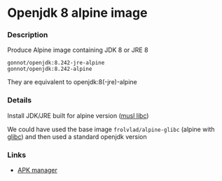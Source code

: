Openjdk 8 alpine image
======================

### Description
Produce Alpine image containing JDK 8 or JRE 8

    gonnot/openjdk:8.242-jre-alpine
    gonnot/openjdk:8.242-alpine

They are equivalent to openjdk:8(-jre)-alpine

### Details

Install JDK/JRE built for alpine version ([musl libc](http://www.musl-libc.org/))

We could have used the base image ```frolvlad/alpine-glibc``` (alpine with [glibc](http://www.etalabs.net/compare_libcs.html)) and then 
used a standard openjdk version 

### Links

* [APK manager](https://pkgs.alpinelinux.org/packages?name=*jdk*&branch=v3.7&repo=community)
